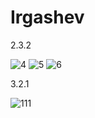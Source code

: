 # Irgashev
2.3.2

![4](https://user-images.githubusercontent.com/103359810/205509100-e0513430-3cbb-46cc-914f-4776f26d61f3.PNG)
![5](https://user-images.githubusercontent.com/103359810/205509102-c79e01e5-5b84-4ff0-891f-6719d7c00b24.PNG)
![6](https://user-images.githubusercontent.com/103359810/205509107-51ab380d-3dc3-4ac2-8604-e5dccaf4e174.PNG)

3.2.1

![111](https://user-images.githubusercontent.com/103359810/206019385-3e5efb94-658b-415a-9ca2-6fb4e131a647.PNG)
